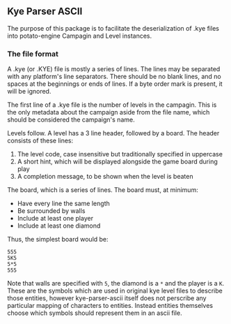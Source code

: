 ## Kye Parser ASCII

The purpose of this package is to facilitate the deserialization of .kye files into potato-engine Campagin and Level instances.

### The file format

A .kye (or .KYE) file is mostly a series of lines. The lines may be separated with any platform's line separators. There should be no blank lines, and no spaces at the beginnings or ends of lines. If a byte order mark is present, it will be ignored.

The first line of a .kye file is the number of levels in the campagin. This is the only metadata about the campaign aside from the file name, which should be considered the campaign's name.

Levels follow. A level has a 3 line header, followed by a board. The header consists of these lines:

1.  The level code, case insensitive but traditionally specified in uppercase
2.  A short hint, which will be displayed alongside the game board during play
3.  A completion message, to be shown when the level is beaten

The board, which is a series of lines. The board must, at minimum:

-   Have every line the same length
-   Be surrounded by walls
-   Include at least one player
-   Include at least one diamond

Thus, the simplest board would be:

```
555
5K5
5*5
555
```

Note that walls are specified with `5`, the diamond is a `*` and the player is a `K`. These are the symbols which are used in original kye level files to describe those entities, however kye-parser-ascii itself does not perscribe any particular mapping of characters to entities. Instead entities themselves choose which symbols should represent them in an ascii file.

